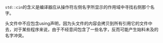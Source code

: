 `std::cin`的含义是编译器应从操作符左侧名字所显示的作用域中寻找右侧那个名字。

头文件中不应包含using声明，因为头文件的内容会拷贝到所有引用它的文件中去，对于某些程序来说，由于不经意间包含了一些名字，反而可能产生始料未及的名字冲突。